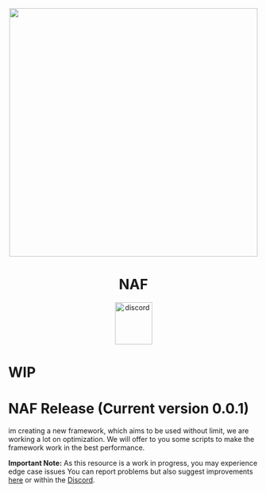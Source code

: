 <div align="center">
    <img width="500" src="https://media.discordapp.net/attachments/780476129324171275/991791778044854373/logopng.png?width=1133&height=546" />
</div>

<h1 align="center">NAF</h1>

<div align="center">

<a href="https://discord.com/invite/VQjzMmT7zu" target="_blank" rel="noreferrer"><img src="https://upload.wikimedia.org/wikipedia/fr/thumb/4/4f/Discord_Logo_sans_texte.svg/1818px-Discord_Logo_sans_texte.svg.png" width="75" height="85" alt="discord" /></a>

</div>

# WIP

# NAF Release (Current version 0.0.1)

im creating a new framework, which aims to be used without limit, we are working a lot on optimization. We will offer to you some scripts to make the framework work in the best performance.

**Important Note:** As this resource is a work in progress, you may experience edge case issues
You can report problems but also suggest improvements [here](https://github.com/niiyy/NAF/issues) or within the [Discord](https://discord.com/invite/VQjzMmT7zu).
